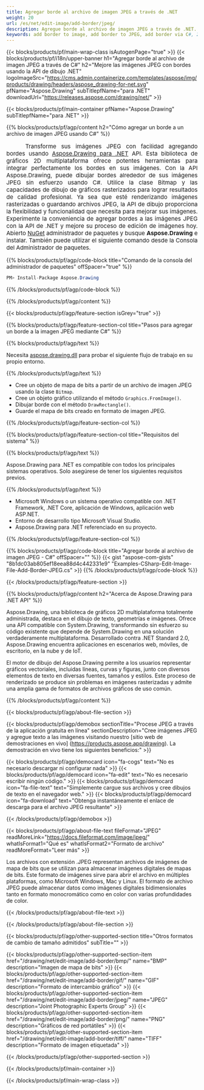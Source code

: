 ```yaml
---
title: Agregar borde al archivo de imagen JPEG a través de .NET
weight: 20
url: /es/net/edit-image/add-border/jpeg/
description: Agregue borde al archivo de imagen JPEG a través de .NET.
keywords: add border to image, add border to JPEG, add border via C#, 2D graphics, drawing API, edit bitmap C#, Drawing para .NET, save bitmap, save JPEG image, cross-platform 2D graphic library, Bitmap class, raster graphics drawing, draw border, rendering raster images, JPEG image file
---
```


{{< blocks/products/pf/main-wrap-class isAutogenPage="true" >}}
{{< blocks/products/pf/i18n/upper-banner h1="Agregar borde al archivo de imagen JPEG a través de C#" h2="Mejore las imágenes JPEG con bordes usando la API de dibujo .NET" logoImageSrc="https://cms.admin.containerize.com/templates/aspose/img/products/drawing/headers/aspose_drawing-for-net.svg" pfName="Aspose.Drawing" subTitlepfName="para .NET" downloadUrl="https://releases.aspose.com/drawing/net/" >}}

{{< blocks/products/pf/main-container pfName="Aspose.Drawing" subTitlepfName="para .NET" >}}


{{% blocks/products/pf/agp/content h2="Cómo agregar un borde a un archivo de imagen JPEG usando C#" %}}

<p align="justify" style="text-indent:50px;font-size:15px;">
Transforme sus imágenes JPEG con facilidad agregando bordes usando <a href="https://products.aspose.com/drawing/net">Aspose.Drawing para .NET</a> API. Esta biblioteca de gráficos 2D multiplataforma ofrece potentes herramientas para integrar perfectamente los bordes en sus imágenes. Con la API Aspose.Drawing, puede dibujar bordes alrededor de sus imágenes JPEG sin esfuerzo usando C#. Utilice la clase Bitmap y las capacidades de dibujo de gráficos rasterizados para lograr resultados de calidad profesional. Ya sea que esté renderizando imágenes rasterizadas o guardando archivos JPEG, la API de dibujo proporciona la flexibilidad y funcionalidad que necesita para mejorar sus imágenes. Experimente la conveniencia de agregar bordes a las imágenes JPEG con la API de .NET y mejore su proceso de edición de imágenes hoy. Abierto <a href="https://www.nuget.org/packages/aspose.drawing">NuGet</a> administrador de paquetes y busque <b>Aspose.Drawing</b> e instalar. También puede utilizar el siguiente comando desde la Consola del Administrador de paquetes.</p>

{{% blocks/products/pf/agp/code-block title="Comando de la consola del administrador de paquetes" offSpacer="true" %}}
```cs
PM> Install-Package Aspose.Drawing
```
{{% /blocks/products/pf/agp/code-block %}}

{{% /blocks/products/pf/agp/content %}}


{{< blocks/products/pf/agp/feature-section isGrey="true" >}}

{{% blocks/products/pf/agp/feature-section-col title="Pasos para agregar un borde a la imagen JPEG mediante C#" %}}

{{% blocks/products/pf/agp/text %}}

Necesita [aspose.drawing.dll](https://downloads.aspose.com/drawing/net) para probar el siguiente flujo de trabajo en su propio entorno.

{{% /blocks/products/pf/agp/text %}}

+ Cree un objeto de mapa de bits a partir de un archivo de imagen JPEG usando la clase `Bitmap`.
+ Cree un objeto gráfico utilizando el método `Graphics.FromImage()`.
+ Dibujar borde con el método `DrawRectangle()`.
+ Guarde el mapa de bits creado en formato de imagen JPEG.

{{% /blocks/products/pf/agp/feature-section-col %}}

{{% blocks/products/pf/agp/feature-section-col title="Requisitos del sistema" %}}

{{% blocks/products/pf/agp/text %}}

Aspose.Drawing para .NET es compatible con todos los principales sistemas operativos. Solo asegúrese de tener los siguientes requisitos previos.

{{% /blocks/products/pf/agp/text %}}

- Microsoft Windows o un sistema operativo compatible con .NET Framework, .NET Core, aplicación de Windows, aplicación web ASP.NET.
- Entorno de desarrollo tipo Microsoft Visual Studio.
- Aspose.Drawing para .NET referenciado en su proyecto.

{{% /blocks/products/pf/agp/feature-section-col %}}

{{% blocks/products/pf/agp/code-block title="Agregar borde al archivo de imagen JPEG - C#" offSpacer="" %}}
{{< gist "aspose-com-gists" "8b1dc03ab805ef18eea88d4c442331e9" "Examples-CSharp-Edit-Image-File-Add-Border-JPEG.cs" >}}
{{% /blocks/products/pf/agp/code-block %}}

{{< /blocks/products/pf/agp/feature-section >}}


<!-- aboutfile Starts -->

{{% blocks/products/pf/agp/content h2="Acerca de Aspose.Drawing para .NET API" %}}

Aspose.Drawing, una biblioteca de gráficos 2D multiplataforma totalmente administrada, destaca en el dibujo de texto, geometrías e imágenes. Ofrece una API compatible con System.Drawing, transformando sin esfuerzo su código existente que depende de System.Drawing en una solución verdaderamente multiplataforma. Desarrollado contra .NET Standard 2.0, Aspose.Drawing encuentra aplicaciones en escenarios web, móviles, de escritorio, en la nube y de IoT.

El motor de dibujo del Aspose.Drawing permite a los usuarios representar gráficos vectoriales, incluidas líneas, curvas y figuras, junto con diversos elementos de texto en diversas fuentes, tamaños y estilos. Este proceso de renderizado se produce sin problemas en imágenes rasterizadas y admite una amplia gama de formatos de archivos gráficos de uso común.

{{% /blocks/products/pf/agp/content %}}


{{< blocks/products/pf/agp/about-file-section >}}

{{< blocks/products/pf/agp/demobox sectionTitle="Procese JPEG a través de la aplicación gratuita en línea" sectionDescription="Cree imágenes JPEG y agregue texto a las imágenes visitando nuestro [sitio web de demostraciones en vivo] (https://products.aspose.app/drawing). La demostración en vivo tiene los siguientes beneficios:" >}}

{{< blocks/products/pf/agp/democard icon="fa-cogs" text="No es necesario descargar ni configurar nada" >}}
{{< blocks/products/pf/agp/democard icon="fa-edit" text="No es necesario escribir ningún código." >}}
{{< blocks/products/pf/agp/democard icon="fa-file-text" text="Simplemente cargue sus archivos y cree dibujos de texto en el navegador web." >}}
{{< blocks/products/pf/agp/democard icon="fa-download" text="Obtenga instantáneamente el enlace de descarga para el archivo JPEG resultante" >}}

{{< /blocks/products/pf/agp/demobox >}}

{{< blocks/products/pf/agp/about-file-text fileFormat="JPEG" readMoreLink="https://docs.fileformat.com/image/jpeg/" whatIsFormat1="Qué es" whatIsFormat2="Formato de archivo" readMoreFormat="Leer más" >}}

Los archivos con extensión .JPEG representan archivos de imágenes de mapa de bits que se utilizan para almacenar imágenes digitales de mapas de bits. Este formato de imágenes sirve para abrir el archivo en múltiples plataformas, como Microsoft Windows, Mac y Linux. El formato de archivo JPEG puede almacenar datos como imágenes digitales bidimensionales tanto en formato monocromático como en color con varias profundidades de color.

{{< /blocks/products/pf/agp/about-file-text >}}

{{< /blocks/products/pf/agp/about-file-section >}}

<!-- aboutfile Ends -->


{{< blocks/products/pf/agp/other-supported-section title="Otros formatos de cambio de tamaño admitidos" subTitle="" >}}

{{< blocks/products/pf/agp/other-supported-section-item href="/drawing/net/edit-image/add-border/bmp/" name="BMP" description="Imagen de mapa de bits" >}}
{{< blocks/products/pf/agp/other-supported-section-item href="/drawing/net/edit-image/add-border/gif/" name="GIF" description="Formato de intercambio gráfico" >}}
{{< blocks/products/pf/agp/other-supported-section-item href="/drawing/net/edit-image/add-border/jpeg/" name="JPEG" description="Joint Photographic Experts Group" >}}
{{< blocks/products/pf/agp/other-supported-section-item href="/drawing/net/edit-image/add-border/png/" name="PNG" description="Gráficos de red portátiles" >}}
{{< blocks/products/pf/agp/other-supported-section-item href="/drawing/net/edit-image/add-border/tiff/" name="TIFF" description="Formato de imagen etiquetada" >}}

{{< /blocks/products/pf/agp/other-supported-section >}}

{{< /blocks/products/pf/main-container >}}

{{< /blocks/products/pf/main-wrap-class >}}
